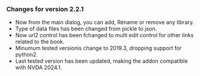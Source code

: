 ### Changes for version 2.2.1 ###

*	Now from the main dialog, you can add, Rename or remove any library.
*	Type of data files has been changed from pickle to json.
*	Now url2 control has been fchanged to multi edit control for other links related to the book. 
*	Minumum tested versionis change to 2019.3, dropping support for python2.
*	Last tested version has been updated, making the addon compatible with NVDA 2024.1.
